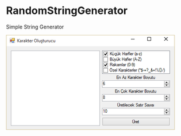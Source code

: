 # RandomStringGenerator
Simple String Generator

[![Ekran Resmi](karakter-olusturucu-ekran-resmi.png)](karakter-olusturucu-ekran-resmi.png)
